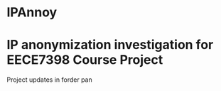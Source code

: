 # IPAnnoy
# IP anonymization investigation for EECE7398 Course Project
Project updates in forder pan
